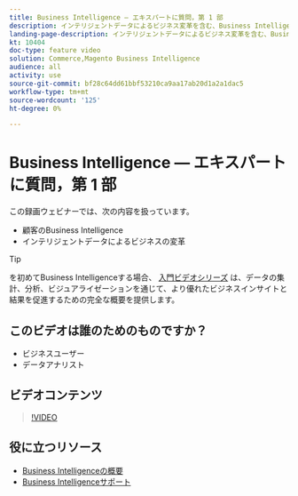```yaml
---
title: Business Intelligence — エキスパートに質問，第 1 部
description: インテリジェントデータによるビジネス変革を含む、Business Intelligence製品チームとの深い深い深い掘り下げについては、この録画済みウェビナーをご覧ください。
landing-page-description: インテリジェントデータによるビジネス変革を含む、Business Intelligence製品チームとの深い深い深い掘り下げについては、この録画済みウェビナーをご覧ください。
kt: 10404
doc-type: feature video
solution: Commerce,Magento Business Intelligence
audience: all
activity: use
source-git-commit: bf28c64dd61bbf53210ca9aa17ab20d1a2a1dac5
workflow-type: tm+mt
source-wordcount: '125'
ht-degree: 0%

---
```


# Business Intelligence — エキスパートに質問，第 1 部

この録画ウェビナーでは、次の内容を扱っています。

- 顧客のBusiness Intelligence
- インテリジェントデータによるビジネスの変革

>[!TIP]
>
>を初めてBusiness Intelligenceする場合、 [入門ビデオシリーズ](./../1-overview.md) は、データの集計、分析、ビジュアライゼーションを通じて、より優れたビジネスインサイトと結果を促進するための完全な概要を提供します。

## このビデオは誰のためのものですか？

- ビジネスユーザー
- データアナリスト

## ビデオコンテンツ

>[!VIDEO](https://video.tv.adobe.com/v/342409?quality=12&learn=on)

## 役に立つリソース

- [Business Intelligenceの概要](https://docs.magento.com/mbi/getting-started/getting-started.html)
- [Business Intelligenceサポート](https://support.magento.com/hc/en-us/articles/360016730811)
